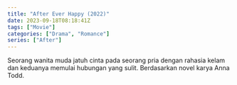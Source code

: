 ```yaml
---
title: "After Ever Happy (2022)"
date: 2023-09-18T08:18:41Z
tags: ["Movie"]
categories: ["Drama", "Romance"]
series: ["After"]
---
```


Seorang wanita muda jatuh cinta pada seorang pria dengan rahasia kelam dan keduanya memulai hubungan yang sulit. Berdasarkan novel karya Anna Todd.

  <mux-player stream-type="on-demand"
  src="https://kp3d-my.sharepoint.com/personal/ryoo_kp3d_onmicrosoft_com/_layouts/15/download.aspx?share=EZpEgeEjJkdPm6xLxLpNnwUBvsKqqWh2hmuSFi37KIiS4A" metadata-video-title="After Ever Happy (2022)" prefer-playback="mse" controls>
  </mux-player>
  
  
  <script src="https://cdn.jsdelivr.net/npm/@mux/mux-player"></script>
  
   <script id="innbYQEScPgG02pV2S6zVkeqohNOU100dlzEbRDfu1fpI" type="application/ld+json">
 {
  "@context": "https://schema.org/",
  "@type": "VideoObject",
  "name": "After Ever Happy",
  "contentUrl": "https://stream.mux.com/innbYQEScPgG02pV2S6zVkeqohNOU100dlzEbRDfu1fpI.m3u8",
  "thumbnailUrl": "https://www.themoviedb.org/t/p/original/vDJE7JPnPc6fJBMBXdSltYM6yL6.jpg?width=314&fit_mode=preserve&time=25",
  "uploadDate": "2023-09-18T08:18:41Z",
}

</script>
